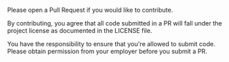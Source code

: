 Please open a Pull Request if you would like to contribute.

By contributing, you agree that all code submitted in a PR will fall under the project license
as documented in the LICENSE file.

You have the responsibility to ensure that you're allowed to submit code.
Please obtain permission from your employer before you submit a PR.
